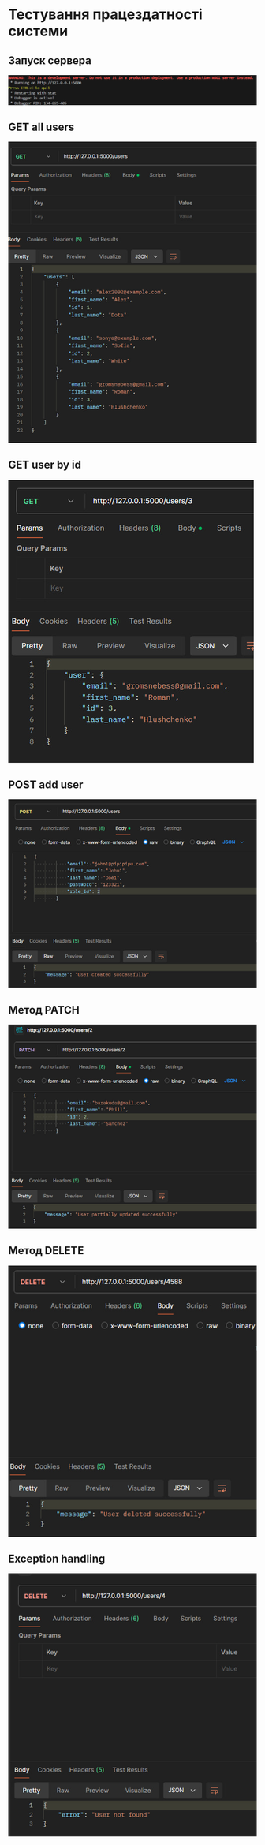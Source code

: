 # Тестування працездатності системи

## Запуск сервера

 ![](./start_server.jpg)
 
## GET all users
 ![](./GET_users.jpg)

## GET user by id
 ![](./GET_user_by_id.jpg)

 ## POST add user
  ![](./Post.jpg)

 ## Метод PATCH
  ![](./PATCH_update_user.jpg)
 
 ## Метод DELETE
 ![](./Delete.jpg)

 ## Exception handling
  ![](./Exception_handling.jpg)


